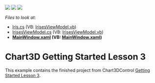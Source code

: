 <!-- default badges list -->
![](https://img.shields.io/endpoint?url=https://codecentral.devexpress.com/api/v1/VersionRange/128568302/22.2.2%2B)
[![](https://img.shields.io/badge/Open_in_DevExpress_Support_Center-FF7200?style=flat-square&logo=DevExpress&logoColor=white)](https://supportcenter.devexpress.com/ticket/details/T465780)
[![](https://img.shields.io/badge/📖_How_to_use_DevExpress_Examples-e9f6fc?style=flat-square)](https://docs.devexpress.com/GeneralInformation/403183)
<!-- default badges end -->
<!-- default file list -->
*Files to look at*:

* [Iris.cs](./CS/Chart3D_Lesson3/Iris.cs) (VB: [IrisesViewModel.vb](./VB/Chart3D_Lesson3/IrisesViewModel.vb))
* [IrisesViewModel.cs](./CS/Chart3D_Lesson3/IrisesViewModel.cs) (VB: [IrisesViewModel.vb](./VB/Chart3D_Lesson3/IrisesViewModel.vb))
* **[MainWindow.xaml](./CS/Chart3D_Lesson3/MainWindow.xaml) (VB: [MainWindow.xaml](./VB/Chart3D_Lesson3/MainWindow.xaml))**
<!-- default file list end -->
# Chart3D Getting Started Lesson 3


This example contains the finished project from Chart3DControl <a href="https://documentation.devexpress.com/WPF/117718/Controls-and-Libraries/Charts-Suite/Chart3D-Control/Getting-Started/Lesson-3-Create-a-3D-Chart-with-Automatically-Generated-Series">Getting Started Lesson 3</a>.

<br/>


